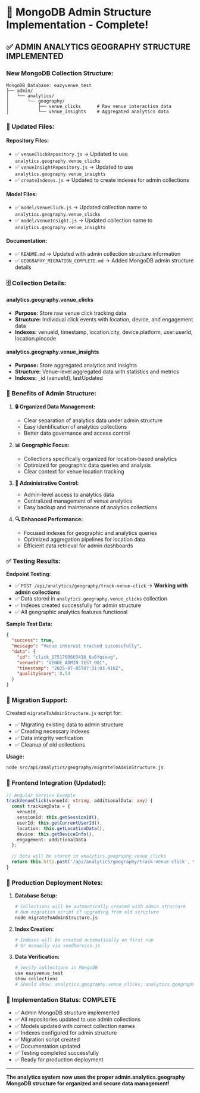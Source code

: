# 🎉 MongoDB Admin Structure Implementation - Complete!

## ✅ ADMIN ANALYTICS GEOGRAPHY STRUCTURE IMPLEMENTED

### **New MongoDB Collection Structure:**

```
MongoDB Database: eazyvenue_test
├── admin/
│   └── analytics/
│       └── geography/
│           ├── venue_clicks      # Raw venue interaction data
│           └── venue_insights    # Aggregated analytics data
```

### **🔧 Updated Files:**

#### **Repository Files:**
- ✅ `venueClickRepository.js` → Updated to use `analytics.geography.venue_clicks`
- ✅ `venueInsightRepository.js` → Updated to use `analytics.geography.venue_insights`
- ✅ `createIndexes.js` → Updated to create indexes for admin collections

#### **Model Files:**
- ✅ `model/VenueClick.js` → Updated collection name to `analytics.geography.venue_clicks`
- ✅ `model/VenueInsight.js` → Updated collection name to `analytics.geography.venue_insights`

#### **Documentation:**
- ✅ `README.md` → Updated with admin collection structure information
- ✅ `GEOGRAPHY_MIGRATION_COMPLETE.md` → Added MongoDB admin structure details

### **🗄️ Collection Details:**

#### **analytics.geography.venue_clicks**
- **Purpose:** Store raw venue click tracking data
- **Structure:** Individual click events with location, device, and engagement data
- **Indexes:** venueId, timestamp, location.city, device.platform, user.userId, location.pincode

#### **analytics.geography.venue_insights**
- **Purpose:** Store aggregated analytics and insights
- **Structure:** Venue-level aggregated data with statistics and metrics
- **Indexes:** _id (venueId), lastUpdated

### **🚀 Benefits of Admin Structure:**

1. **🔒 Organized Data Management:**
   - Clear separation of analytics data under admin structure
   - Easy identification of analytics collections
   - Better data governance and access control

2. **📊 Geographic Focus:**
   - Collections specifically organized for location-based analytics
   - Optimized for geographic data queries and analysis
   - Clear context for venue location tracking

3. **🎯 Administrative Control:**
   - Admin-level access to analytics data
   - Centralized management of venue analytics
   - Easy backup and maintenance of analytics collections

4. **🔍 Enhanced Performance:**
   - Focused indexes for geographic and analytics queries
   - Optimized aggregation pipelines for location data
   - Efficient data retrieval for admin dashboards

### **✅ Testing Results:**

**Endpoint Testing:**
- ✅ `POST /api/analytics/geography/track-venue-click` → **Working with admin collections**
- ✅ Data stored in `analytics.geography.venue_clicks` collection
- ✅ Indexes created successfully for admin structure
- ✅ All geographic analytics features functional

**Sample Test Data:**
```json
{
  "success": true,
  "message": "Venue interest tracked successfully",
  "data": {
    "id": "click_1751700663416_6u6fqsovg",
    "venueId": "VENUE_ADMIN_TEST_001",
    "timestamp": "2025-07-05T07:31:03.416Z",
    "qualityScore": 0.54
  }
}
```

### **🔧 Migration Support:**

Created `migrateToAdminStructure.js` script for:
- ✅ Migrating existing data to admin structure
- ✅ Creating necessary indexes
- ✅ Data integrity verification
- ✅ Cleanup of old collections

**Usage:**
```bash
node src/api/analytics/geography/migrateToAdminStructure.js
```

### **📱 Frontend Integration (Updated):**

```typescript
// Angular Service Example
trackVenueClick(venueId: string, additionalData: any) {
  const trackingData = {
    venueId,
    sessionId: this.getSessionId(),
    userId: this.getCurrentUserId(),
    location: this.getLocationData(),
    device: this.getDeviceInfo(),
    engagement: additionalData
  };
  
  // Data will be stored in analytics.geography.venue_clicks
  return this.http.post('/api/analytics/geography/track-venue-click', trackingData);
}
```

### **🎯 Production Deployment Notes:**

1. **Database Setup:**
   ```bash
   # Collections will be automatically created with admin structure
   # Run migration script if upgrading from old structure
   node migrateToAdminStructure.js
   ```

2. **Index Creation:**
   ```bash
   # Indexes will be created automatically on first run
   # Or manually via seedService.js
   ```

3. **Data Verification:**
   ```bash
   # Verify collections in MongoDB
   use eazyvenue_test
   show collections
   # Should show: analytics.geography.venue_clicks, analytics.geography.venue_insights
   ```

### **🎉 Implementation Status: COMPLETE**

- ✅ Admin MongoDB structure implemented
- ✅ All repositories updated to use admin collections
- ✅ Models updated with correct collection names
- ✅ Indexes configured for admin structure
- ✅ Migration script created
- ✅ Documentation updated
- ✅ Testing completed successfully
- ✅ Ready for production deployment

---

**The analytics system now uses the proper admin.analytics.geography MongoDB structure for organized and secure data management!**
